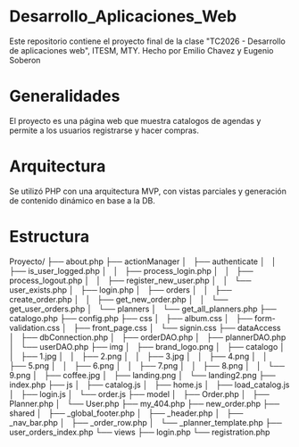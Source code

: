 # Desarrollo_Aplicaciones_Web
Este repositorio contiene el proyecto final de la clase "TC2026 - Desarrollo de aplicaciones web", ITESM, MTY.
Hecho por Emilio Chavez y Eugenio Soberon

# Generalidades
El proyecto es una página web que muestra catalogos de agendas y permite a los usuarios registrarse y hacer compras. 

# Arquitectura
Se utilizó PHP con una arquitectura MVP, con vistas parciales y generación de contenido dinámico en base a la DB.

# Estructura
Proyecto/
├── about.php
├── actionManager
│   ├── authenticate
│   │   ├── is_user_logged.php
│   │   ├── process_login.php
│   │   ├── process_logout.php
│   │   ├── register_new_user.php
│   │   └── user_exists.php
│   ├── login.php
│   ├── orders
│   │   ├── create_order.php
│   │   ├── get_new_order.php
│   │   └── get_user_orders.php
│   └── planners
│       └── get_all_planners.php
├── catalogo.php
├── config.php
├── css
│   ├── album.css
│   ├── form-validation.css
│   ├── front_page.css
│   └── signin.css
├── dataAccess
│   ├── dbConnection.php
│   ├── orderDAO.php
│   ├── plannerDAO.php
│   └── userDAO.php
├── img
│   ├── brand_logo.png
│   ├── catalogo
│   │   ├── 1.jpg
│   │   ├── 2.png
│   │   ├── 3.jpg
│   │   ├── 4.png
│   │   ├── 5.png
│   │   ├── 6.png
│   │   ├── 7.png
│   │   ├── 8.png
│   │   └── 9.png
│   ├── coffee.jpg
│   ├── landing.png
│   └── landing2.png
├── index.php
├── js
│   ├── catalog.js
│   ├── home.js
│   ├── load_catalog.js
│   ├── login.js
│   └── order.js
├── model
│   ├── Order.php
│   ├── Planner.php
│   └── User.php
├── my_404.php
├── new_order.php
├── shared
│   ├── _global_footer.php
│   ├── _header.php
│   ├── _nav_bar.php
│   ├── _order_row.php
│   └── _planner_template.php
├── user_orders_index.php
└── views
    ├── login.php
    └── registration.php
